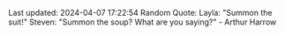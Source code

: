 Last updated: 2024-04-07 17:22:54
Random Quote: Layla: "Summon the suit!"
Steven: "Summon the soup? What are you saying?" - Arthur Harrow